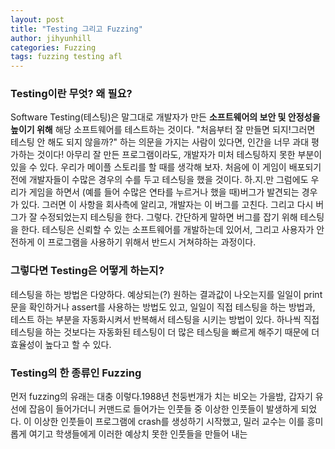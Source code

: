 ```yaml
---
layout: post
title: "Testing 그리고 Fuzzing"
author: jihyunhill
categories: Fuzzing
tags: fuzzing testing afl
---
```


### Testing이란 무엇? 왜 필요?         

Software Testing(테스팅)은 말그대로 개발자가 만든 __소프트웨어의 보안 및 안정성을 높이기 위해__ 해당 소프트웨어를 테스트하는 것이다. "처음부터 잘 만들면 되지!그러면 테스팅 안 해도 되지 않을까?" 하는 의문을 가지는 사람이 있다면, 인간을 너무 과대 평가하는 것이다! 아무리 잘 만든 프로그램이라도, 개발자가 미처 테스팅하지 못한 부분이 있을 수 있다. 우리가 메이플 스토리를 할 때를 생각해 보자. 처음에 이 게임이 배포되기 전에 개발자들이 수많은 경우의 수를 두고 테스팅을 했을 것이다. 하.지.만 그럼에도 우리가 게임을 하면서 (예를 들어 수많은 연타를 누르거나 했을 때)버그가 발견되는 경우가 있다. 그러면 이 사항을 회사측에 알리고, 개발자는 이 버그를 고친다. 그리고 다시 버그가 잘 수정되었는지 테스팅을 한다. 그렇다. 간단하게 말하면 버그를 잡기 위해 테스팅을 한다. 테스팅은 신뢰할 수 있는 소프트웨어를 개발하는데 있어서, 그리고 사용자가 안전하게 이 프로그램을 사용하기 위해서 반드시 거쳐햐하는 과정이다.


### 그렇다면 Testing은 어떻게 하는지?

테스팅을 하는 방법은 다양하다. 예상되는(?) 원하는 결과값이 나오는지를 일일이 print문을 확인하거나 assert를 사용하는 방법도 있고, 일일이 직접 테스팅을 하는 방법과, 테스트 하는 부분을 자동화시켜서 반복해서 테스팅을 시키는 방법이 있다. 하나씩 직접 테스팅을 하는 것보다는 자동화된 테스팅이 더 많은 테스팅을 빠르게 해주기 때문에 더 효율성이 높다고 할 수 있다.    

### Testing의 한 종류인 Fuzzing     

먼저 fuzzing의 유래는 대충 이렇다.1988년 천둥번개가 치는 비오는 가을밤, 갑자기 유선에 잡음이 들어가더니 커맨드로 들어가는 인풋들 중 이상한 인풋들이 발생하게 되었다. 이 이상한 인풋들이 프로그램에 crash를 생성하기 시작했고, 밀러 교수는 이를 흥미롭게 여기고 학생들에게 이러한 예상치 못한 인풋들을 만들어 내는 

